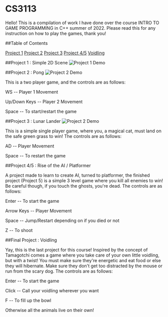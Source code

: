 # CS3113

Hello! This is a compilation of work I have done over the course INTRO TO GAME PROGRAMMING in C++ summer of 2022. Please read this for any instruction on how to play the games, thank you!

##Table of Contents

[Project 1](##Project-1--Simple-2D-Scene)
[Project 2](##Project-2--Pong)
[Project 3](##Project-3--Lunar-Lander)
[Project 4/5](##Project-4--Rise-of-the-AI-/-Platformer)
[Voidling](##Final-Project--Voidling)

##Project 1 : Simple 2D Scene
![Project 1 Demo](demo_gifs/Project_1_demo.gif)

##Project 2 : Pong
![Project 2 Demo](demo_gifs/Project_2_demo.gif)

This is a two player game, and the controls are as follows:

WS -- Player 1 Movement

Up/Down Keys -- Player 2 Movement

Space -- To start/restart the game

##Project 3 : Lunar Lander
![Project 2 Demo](demo_gifs/Project_3_demo.gif)

This is a simple single player game, where you, a magical cat, must land on the safe green grass to win! The controls are as follows:

AD -- Player Movement

Space -- To restart the game

##Project 4/5 : Rise of the AI / Platformer

A project made to learn to create AI, turned to platformer, the finished project (Project 5) is a simple 3 level game where you kill all enemies to win! Be careful though, if you touch the ghosts, you're dead. The controls are as follows:

Enter -- To start the game

Arrow Keys -- Player Movement

Space -- Jump/Restart depending on if you died or not

Z -- To shoot

##Final Project : Voidling

Yay, this is the last project for this course! Inspired by the concept of Tamagotchi comes a game where you take care of your own little voidling, but with a twist! You must make sure they're energetic and eat food or else they will hibernate. Make sure they don't get too distracted by the mouse or run from the scary dog. The controls are as follows:

Enter -- To start the game

Click -- Call your voidling wherever you want

F -- To fill up the bowl

Otherwise all the animals live on their own!
